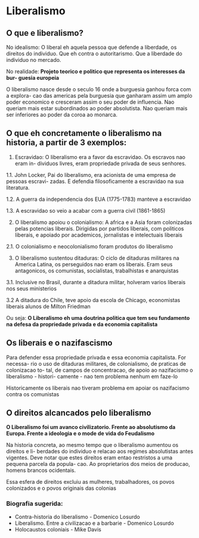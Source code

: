 ﻿# Liberalismo

## O que e liberalismo?

No idealismo: O liberal eh aquela pessoa que defende a liberdade, os direitos do
individuo. Que eh contra o autoritarismo. Que a liberdade do individuo no mercado.

No realidade: **Projeto teorico e politico que representa os interesses da bur-
guesia europeia**

O liberalismo nasce desde o seculo 16 onde a burguesia ganhou forca com a explora-
cao das americas pela burguesia que ganharam assim um amplo poder economico e
cresceram assim o seu poder de influencia. Nao queriam mais estar subordinados ao
poder absolutista. Nao queriam mais ser inferiores ao poder da coroa ao monarca.

## O que eh concretamente o liberalismo na historia, a partir de 3 exemplos:

 1. Escravidao: O liberalismo era a favor da escravidao. Os escravos nao eram in-
 dividuos livres, eram propriedade privada de seus senhores.

   1.1. John Locker, Pai do liberalismo, era acionista de uma empresa de pessoas escravi-
   zadas. E defendia filosoficamente a escravidao na sua literatura.

   1.2. A guerra da independencia dos EUA (1775-1783) manteve a escravidao

   1.3. A escravidao so veio a acabar com a guerra civil (1861-1865)

 2. O liberalismo apoiou o colonialismo: A africa e a Asia foram colonizadas pelas
 potencias liberais. Dirigidas por partidos liberais, com  politicos liberais, e
 apoiado por academicos, jornalistas e intelectuais liberais

   2.1. O colonialismo e neocolonialismo foram produtos do liberalismo

 3. O liberalismo sustentou ditaduras: O ciclo de ditaduras militares na America
 Latina, os perseguidos nao eram os liberais. Eram seus antagonicos, os comunistas,
 socialistas, trabalhistas e anarquistas

   3.1. Inclusive no Brasil, durante a ditadura militar, holveram varios liberais
   nos seus ministerios

   3.2 A ditadura do Chile, teve apoio da escola de Chicago, economistas liberais
   alunos de Milton Friedman

Ou seja: **O Liberalismo eh uma doutrina politica que tem seu fundamento na defesa
da propriedade privada e da economia capitalista**

## Os liberais e o nazifascismo

Para defender essa propriedade privada e essa economia capitalista. For necessa-
rio o uso de ditaduras militares, de colonialismo, de praticas de colonizacao to-
tal, de campos de concentracao, de apoio ao nazifacismo o liberalismo - histori-
camente - nao tem problema nenhum em faze-lo

Historicamente os liberais nao tiveram problema em apoiar os nazifacismo contra
os comunistas

## O direitos alcancados pelo liberalismo

**O Liberalismo foi um avanco civilizatorio. Frente ao absolutismo da Europa.
Frente a ideologia e o mode de vida do Feudalismo**

Na historia concreta, ao mesmo tempo que o liberalismo aumentou os direitos e li-
berdades do individuo e relacao aos regimes absolutistas antes vigentes. Deve
notar que estes direitos eram entao restristos a uma pequena parcela da popula-
cao. Ao proprietarios dos meios de producao, homens brancos ocidentais.

Essa esfera de direitos excluiu as mulheres, trabalhadores, os povos colonizados e
o povos originais das colonias

### Biografia sugerida:

 - Contra-historia do liberalismo - Domenico Losurdo
 - Liberalismo. Entre a civilizacao e a barbarie - Domenico Losurdo
 - Holocaustos coloniais - Mike Davis
